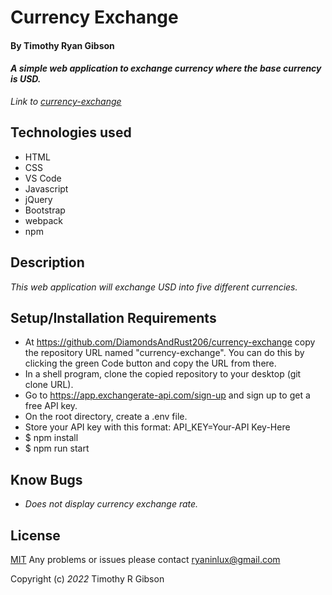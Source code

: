 # **Currency Exchange**

#### By Timothy Ryan Gibson
#### _A simple web application to exchange currency where the base currency is USD._

_Link to [currency-exchange](https://diamondsandrust206.github.io/currency-exchange)_

## Technologies used

* HTML
* CSS
* VS Code
* Javascript
* jQuery
* Bootstrap
* webpack
* npm

## Description

_This web application will exchange USD into five different currencies._

## Setup/Installation Requirements

* At https://github.com/DiamondsAndRust206/currency-exchange copy the repository URL named "currency-exchange". You can do this by clicking the green Code button and copy the URL from there.
* In a shell program, clone the copied repository to your desktop (git clone URL).
* Go to https://app.exchangerate-api.com/sign-up and sign up to get a free API key.
* On the root directory, create a .env file.
* Store your API key with this format: API_KEY=Your-API Key-Here
* $ npm install
* $ npm run start 

## Know Bugs

* _Does not display currency exchange rate._

## License

[MIT](https://opensource.org/licenses/MIT)
Any problems or issues please contact ryaninlux@gmail.com

Copyright (c) _2022_ Timothy R Gibson